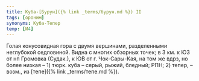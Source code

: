 ```yaml
---
title: Куба-[Бурун]({% link _terms/бурун.md %}) II
tags: [ороним]
synonyms: Куба-Тепер
temp: [И4]
---
```


Голая конусовидная гора с двумя вершинами, разделенными неглубокой седловиной.
Видна с многих обзорных точек; в 3 км. к ЮЗ от нп Громовка (Судак.), к ЮВ от г.
Чок-Сары-Кая, на том же вдрз, но более низкая – 1) тюрк. куба – серый, рыжий,
бледный; РПН; 2) тепер, – возм., из [тепе]({% link _terms/тепе.md %}).
